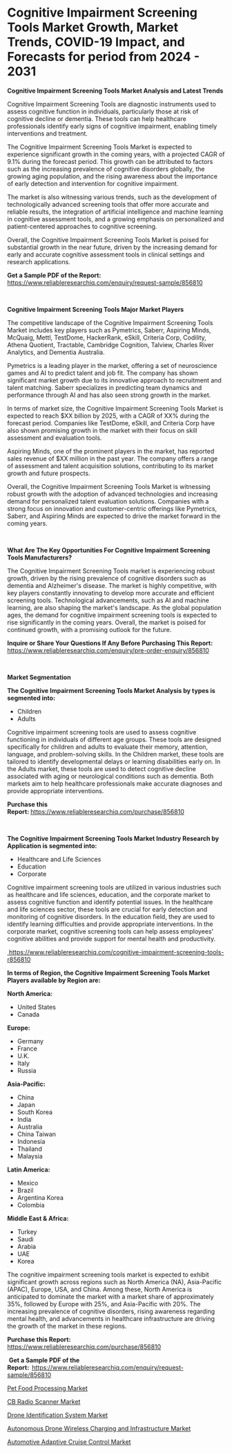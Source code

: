 <p><h1>Cognitive Impairment Screening Tools Market Growth, Market Trends, COVID-19 Impact, and Forecasts for period from 2024 - 2031</h1></p><p><strong>Cognitive Impairment Screening Tools Market Analysis and Latest Trends</strong></p>
<p><p>Cognitive Impairment Screening Tools are diagnostic instruments used to assess cognitive function in individuals, particularly those at risk of cognitive decline or dementia. These tools can help healthcare professionals identify early signs of cognitive impairment, enabling timely interventions and treatment.</p><p>The Cognitive Impairment Screening Tools Market is expected to experience significant growth in the coming years, with a projected CAGR of 9.1% during the forecast period. This growth can be attributed to factors such as the increasing prevalence of cognitive disorders globally, the growing aging population, and the rising awareness about the importance of early detection and intervention for cognitive impairment.</p><p>The market is also witnessing various trends, such as the development of technologically advanced screening tools that offer more accurate and reliable results, the integration of artificial intelligence and machine learning in cognitive assessment tools, and a growing emphasis on personalized and patient-centered approaches to cognitive screening.</p><p>Overall, the Cognitive Impairment Screening Tools Market is poised for substantial growth in the near future, driven by the increasing demand for early and accurate cognitive assessment tools in clinical settings and research applications.</p></p>
<p><strong>Get a Sample PDF of the Report:&nbsp;</strong> <a href="https://www.reliableresearchiq.com/enquiry/request-sample/856810">https://www.reliableresearchiq.com/enquiry/request-sample/856810</a></p>
<p>&nbsp;</p>
<p><strong>Cognitive Impairment Screening Tools Major Market Players</strong></p>
<p><p>The competitive landscape of the Cognitive Impairment Screening Tools Market includes key players such as Pymetrics, Saberr, Aspiring Minds, McQuaig, Mettl, TestDome, HackerRank, eSkill, Criteria Corp, Codility, Athena Quotient, Tractable, Cambridge Cognition, Talview, Charles River Analytics, and Dementia Australia.</p><p>Pymetrics is a leading player in the market, offering a set of neuroscience games and AI to predict talent and job fit. The company has shown significant market growth due to its innovative approach to recruitment and talent matching. Saberr specializes in predicting team dynamics and performance through AI and has also seen strong growth in the market.</p><p>In terms of market size, the Cognitive Impairment Screening Tools Market is expected to reach $XX billion by 2025, with a CAGR of XX% during the forecast period. Companies like TestDome, eSkill, and Criteria Corp have also shown promising growth in the market with their focus on skill assessment and evaluation tools.</p><p>Aspiring Minds, one of the prominent players in the market, has reported sales revenue of $XX million in the past year. The company offers a range of assessment and talent acquisition solutions, contributing to its market growth and future prospects.</p><p>Overall, the Cognitive Impairment Screening Tools Market is witnessing robust growth with the adoption of advanced technologies and increasing demand for personalized talent evaluation solutions. Companies with a strong focus on innovation and customer-centric offerings like Pymetrics, Saberr, and Aspiring Minds are expected to drive the market forward in the coming years.</p></p>
<p>&nbsp;</p>
<p><strong>What Are The Key Opportunities For Cognitive Impairment Screening Tools Manufacturers?</strong></p>
<p><p>The Cognitive Impairment Screening Tools market is experiencing robust growth, driven by the rising prevalence of cognitive disorders such as dementia and Alzheimer's disease. The market is highly competitive, with key players constantly innovating to develop more accurate and efficient screening tools. Technological advancements, such as AI and machine learning, are also shaping the market's landscape. As the global population ages, the demand for cognitive impairment screening tools is expected to rise significantly in the coming years. Overall, the market is poised for continued growth, with a promising outlook for the future.</p></p>
<p><strong>Inquire or Share Your Questions If Any Before Purchasing This Report:</strong> <a href="https://www.reliableresearchiq.com/enquiry/pre-order-enquiry/856810">https://www.reliableresearchiq.com/enquiry/pre-order-enquiry/856810</a></p>
<p>&nbsp;</p>
<p><strong>Market Segmentation</strong></p>
<p><strong>The Cognitive Impairment Screening Tools Market Analysis by types is segmented into:</strong></p>
<p><ul><li>Children</li><li>Adults</li></ul></p>
<p><p>Cognitive impairment screening tools are used to assess cognitive functioning in individuals of different age groups. These tools are designed specifically for children and adults to evaluate their memory, attention, language, and problem-solving skills. In the Children market, these tools are tailored to identify developmental delays or learning disabilities early on. In the Adults market, these tools are used to detect cognitive decline associated with aging or neurological conditions such as dementia. Both markets aim to help healthcare professionals make accurate diagnoses and provide appropriate interventions.</p></p>
<p><strong>Purchase this Report:&nbsp;</strong><a href="https://www.reliableresearchiq.com/purchase/856810">https://www.reliableresearchiq.com/purchase/856810</a></p>
<p>&nbsp;</p>
<p><strong>The Cognitive Impairment Screening Tools Market Industry Research by Application is segmented into:</strong></p>
<p><ul><li>Healthcare and Life Sciences</li><li>Education</li><li>Corporate</li></ul></p>
<p><p>Cognitive impairment screening tools are utilized in various industries such as healthcare and life sciences, education, and the corporate market to assess cognitive function and identify potential issues. In the healthcare and life sciences sector, these tools are crucial for early detection and monitoring of cognitive disorders. In the education field, they are used to identify learning difficulties and provide appropriate interventions. In the corporate market, cognitive screening tools can help assess employees' cognitive abilities and provide support for mental health and productivity.</p></p>
<p><a href="https://www.reliableresearchiq.com/cognitive-impairment-screening-tools-r856810">&nbsp;https://www.reliableresearchiq.com/cognitive-impairment-screening-tools-r856810</a></p>
<p><strong>In terms of Region, the Cognitive Impairment Screening Tools Market Players available by Region are:</strong></p>
<p>
    <p> <strong> North America: </strong>
        <ul>
            <li>United States</li>
            <li>Canada</li>
        </ul>
        </p> 
    <p> <strong> Europe: </strong>
        <ul>
            <li>Germany</li>
            <li>France</li>
            <li>U.K.</li>
            <li>Italy</li>
            <li>Russia</li>
        </ul>
        </p> 
    <p> <strong> Asia-Pacific: </strong>
        <ul>
            <li>China</li>
            <li>Japan</li>
            <li>South Korea</li>
            <li>India</li>
            <li>Australia</li>
            <li>China Taiwan</li>
            <li>Indonesia</li>
            <li>Thailand</li>
            <li>Malaysia</li>
        </ul>
        </p> 
    <p> <strong> Latin America: </strong>
        <ul>
            <li>Mexico</li>
            <li>Brazil</li>
            <li>Argentina Korea</li>
            <li>Colombia</li>
        </ul>
        </p> 
    <p> <strong> Middle East & Africa: </strong>
        <ul>
            <li>Turkey</li>
            <li>Saudi</li>
            <li>Arabia</li>
            <li>UAE</li>
            <li>Korea</li>
        </ul>
    </p>
    </p>
<p><p>The cognitive impairment screening tools market is expected to exhibit significant growth across regions such as North America (NA), Asia-Pacific (APAC), Europe, USA, and China. Among these, North America is anticipated to dominate the market with a market share of approximately 35%, followed by Europe with 25%, and Asia-Pacific with 20%. The increasing prevalence of cognitive disorders, rising awareness regarding mental health, and advancements in healthcare infrastructure are driving the growth of the market in these regions.</p></p>
<p><strong>Purchase this Report: </strong><a href="https://www.reliableresearchiq.com/purchase/856810">https://www.reliableresearchiq.com/purchase/856810</a></p>
<p>&nbsp;<strong>Get a Sample PDF of the Report:&nbsp;&nbsp;</strong><a href="https://www.reliableresearchiq.com/enquiry/request-sample/856810">https://www.reliableresearchiq.com/enquiry/request-sample/856810</a></p>
<p><strong></strong></p>
<p><p><a href="https://github.com/kishanagarner91/Market-Research-Report-List-1/blob/main/pet-food-processing-market.md">Pet Food Processing Market</a></p><p><a href="https://www.linkedin.com/pulse/cb-radio-scanner-ma-entrepulse-dzlwf?trackingId=9GjtxjxjTWmJHY38EU%2Ft5w%3D%3D">CB Radio Scanner Market</a></p><p><a href="https://github.com/FredaSauer/Market-Research-Report-List-1/blob/main/drone-identification-system-market.md">Drone Identification System Market</a></p><p><a href="https://www.linkedin.com/pulse/global-autonomous-drone-wireless-charging-infrastructure-market-sxfvf?trackingId=OxzhdxynSyiew521dbuwvA%3D%3D">Autonomous Drone Wireless Charging and Infrastructure Market</a></p><p><a href="https://github.com/hrhzhypq19/Market-Research-Report-List-1/blob/main/automotive-adaptive-cruise-control-market.md">Automotive Adaptive Cruise Control Market</a></p></p>